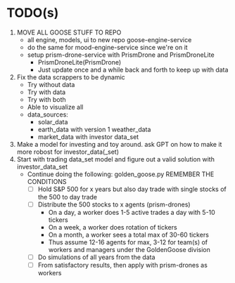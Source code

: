 # TODO(s)

1. MOVE ALL GOOSE STUFF TO REPO
    - all engine, models, ui to new repo goose-engine-service
    - do the same for mood-engine-service since we're on it
    - setup prism-drone-service with PrismDrone and PrismDroneLite
      - PrismDroneLite(PrismDrone)
      - Just update once and a while back and forth to keep up with data
2. Fix the data scrappers to be dynamic
   - Try without data
   - Try with data
   - Try with both
   - Able to visualize all
   - data_sources:
     - solar_data
     - earth_data with version 1 weather_data
     - market_data with investor data_set
3. Make a model for investing and toy around. ask GPT on how to make it more robost for investor_data(_set)
4. Start with trading data_set model and figure out a valid solution with investor_data_set
    - Continue doing the following: golden_goose.py REMEMBER THE CONDITIONS
      - [ ] Hold S&P 500 for x years but also day trade with single stocks of the 500 to day trade
      - [ ] Distribute the 500 stocks to x agents (prism-drones)
        - On a day, a worker does 1-5 active trades a day with 5-10 tickers
        - On a week, a worker does rotation of tickers 
        - On a month, a worker sees a total max of 30-60 tickers
        - Thus assume 12-16 agents for max, 3-12 for team(s) of workers and managers under the GoldenGoose division
      - [ ] Do simulations of all years from the data
      - [ ] From satisfactory results, then apply with prism-drones as workers
